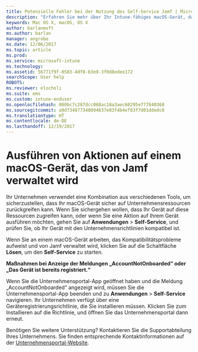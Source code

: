 ```yaml
---
title: Potenzielle Fehler bei der Nutzung des Self-Service Jamf | Microsoft-Dokumentation
description: "Erfahren Sie mehr über Ihr Intune-fähiges macOS-Gerät, das von Jamf verwaltet wird."
keywords: Mac OS X, macOS, OS X
author: barlanmsft
ms.author: barlan
manager: angrobe
ms.date: 12/06/2017
ms.topic: article
ms.prod: 
ms.service: microsoft-intune
ms.technology: 
ms.assetid: 56771f9f-0583-4df8-b3e9-3f0d8edee172
searchScope: User help
ROBOTS: 
ms.reviewer: elocholi
ms.suite: ems
ms.custom: intune-enduser
ms.openlocfilehash: 080bc7c287dcc068ac18a3aec60295e777840368
ms.sourcegitcommit: a9d734877340894637e03f4b4ef83f7d01ddedc8
ms.translationtype: HT
ms.contentlocale: de-DE
ms.lasthandoff: 12/19/2017
---
```

# <a name="performing-actions-on-a-macos-device-managed-by-jamf"></a>Ausführen von Aktionen auf einem macOS-Gerät, das von Jamf verwaltet wird

Ihr Unternehmen verwendet eine Kombination aus verschiedenen Tools, um sicherzustellen, dass Ihr macOS-Gerät sicher auf Unternehmensressourcen zurückgreifen kann. Wenn Sie sichergehen wollen, dass Ihr Gerät auf diese Ressourcen zugreifen kann, oder wenn Sie eine Aktion auf Ihrem Gerät ausführen möchten, gehen Sie auf **Anwendungen** > **Self-Service**, und prüfen Sie, ob Ihr Gerät mit den Unternehmensrichtlinien kompatibel ist.

Wenn Sie an einem macOS-Gerät arbeiten, das Kompatibilitätsprobleme aufweist und von Jamf verwaltet wird, klicken Sie auf die Schaltfläche **Lösen**, um den **Self-Service** zu starten.

__Maßnahmen bei Anzeige der Meldungen „AccountNotOnboarded“ oder „Das Gerät ist bereits registriert.“__

Wenn Sie die Unternehmensportal-App geöffnet haben und die Meldung „AccountNotOnboarded“ angezeigt wird, müssen Sie die Unternehmensportal-App beenden und zu **Anwendungen** > **Self-Service** navigieren. Ihr Unternehmen verfügt über eine Geräteregistrierungsrichtlinie, die Sie installieren müssen. Klicken Sie zum Installieren auf die Richtlinie, und öffnen Sie das Unternehmensportal dann erneut.

Benötigen Sie weitere Unterstützung? Kontaktieren Sie die Supportabteilung Ihres Unternehmens. Sie finden entsprechende Kontaktinformationen auf der [Unternehmensportal-Website](https://portal.manage.microsoft.com#HelpDeskDialog).
